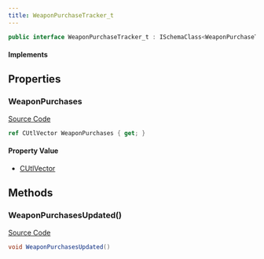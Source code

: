 ```yaml
---
title: WeaponPurchaseTracker_t
---
```


```csharp
public interface WeaponPurchaseTracker_t : ISchemaClass<WeaponPurchaseTracker_t>, ISchemaField, ISchemaClass, INativeHandle
```

#### Implements

## Properties

### WeaponPurchases

[Source Code](https://github.com/swiftly-solution/swiftlys2/blob/beta/managed/src/SwiftlyS2.Generated/Schemas/Interfaces/WeaponPurchaseTracker_t.cs#L17)

```csharp
ref CUtlVector WeaponPurchases { get; }
```

#### Property Value

- [CUtlVector](/docs/api/)

## Methods

### WeaponPurchasesUpdated()

[Source Code](https://github.com/swiftly-solution/swiftlys2/blob/beta/managed/src/SwiftlyS2.Generated/Schemas/Interfaces/WeaponPurchaseTracker_t.cs#L19)

```csharp
void WeaponPurchasesUpdated()
```

